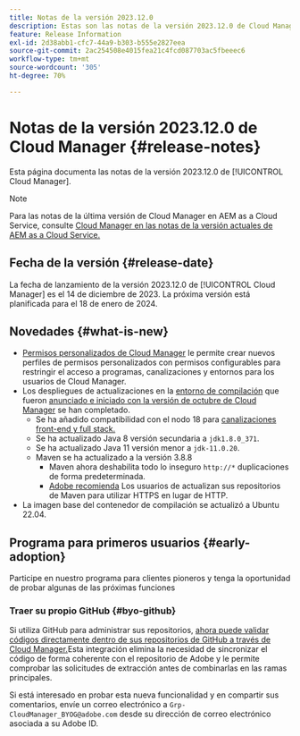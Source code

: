 ```yaml
---
title: Notas de la versión 2023.12.0
description: Estas son las notas de la versión 2023.12.0 de Cloud Manager.
feature: Release Information
exl-id: 2d38abb1-cfc7-44a9-b303-b555e2827eea
source-git-commit: 2ac254508e4015fea21c4fcd087703ac5fbeeec6
workflow-type: tm+mt
source-wordcount: '305'
ht-degree: 70%

---
```



# Notas de la versión 2023.12.0 de Cloud Manager {#release-notes}

Esta página documenta las notas de la versión 2023.12.0 de [!UICONTROL Cloud Manager].

>[!NOTE]
>
>Para las notas de la última versión de Cloud Manager en AEM as a Cloud Service, consulte [Cloud Manager en las notas de la versión actuales de AEM as a Cloud Service.](https://experienceleague.adobe.com/docs/experience-manager-cloud-service/content/implementing/using-cloud-manager/release-notes-cloud-manager/release-notes-cm-current.html?lang=es)

## Fecha de la versión {#release-date}

La fecha de lanzamiento de la versión 2023.12.0 de [!UICONTROL Cloud Manager] es el 14 de diciembre de 2023. La próxima versión está planificada para el 18 de enero de 2024.

## Novedades {#what-is-new}

* [Permisos personalizados de Cloud Manager](/help/using/custom-permissions.md) le permite crear nuevos perfiles de permisos personalizados con permisos configurables para restringir el acceso a programas, canalizaciones y entornos para los usuarios de Cloud Manager.
* Los despliegues de actualizaciones en la [entorno de compilación](/help/getting-started/build-environment.md) que fueron [anunciado e iniciado con la versión de octubre de Cloud Manager](/help/release-notes/2023/2023-10-0.md) se han completado.
   * Se ha añadido compatibilidad con el nodo 18 para [canalizaciones front-end y full stack.](/help/overview/ci-cd-pipelines.md)
   * Se ha actualizado Java 8 versión secundaria a `jdk1.8.0_371`.
   * Se ha actualizado Java 11 versión menor a `jdk-11.0.20`.
   * Maven se ha actualizado a la versión 3.8.8
      * Maven ahora deshabilita todo lo inseguro `http://*` duplicaciones de forma predeterminada.
      * [Adobe recomienda](/help/getting-started/build-environment.md#https-maven) Los usuarios de actualizan sus repositorios de Maven para utilizar HTTPS en lugar de HTTP.
* La imagen base del contenedor de compilación se actualizó a Ubuntu 22.04.

## Programa para primeros usuarios {#early-adoption}

Participe en nuestro programa para clientes pioneros y tenga la oportunidad de probar algunas de las próximas funciones

### Traer su propio GitHub {#byo-github}

Si utiliza GitHub para administrar sus repositorios, [ahora puede validar códigos directamente dentro de sus repositorios de GitHub a través de Cloud Manager.](/help/managing-code/byo-github.md)Esta integración elimina la necesidad de sincronizar el código de forma coherente con el repositorio de Adobe y le permite comprobar las solicitudes de extracción antes de combinarlas en las ramas principales.

Si está interesado en probar esta nueva funcionalidad y en compartir sus comentarios, envíe un correo electrónico a `Grp-CloudManager_BYOG@adobe.com` desde su dirección de correo electrónico asociada a su Adobe ID.
